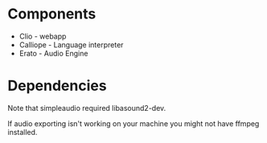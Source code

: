 Components
==========

* Clio - webapp
* Calliope - Language interpreter
* Erato - Audio Engine


Dependencies
============

Note that simpleaudio required libasound2-dev.

If audio exporting isn't working on your machine you might not have ffmpeg installed.
